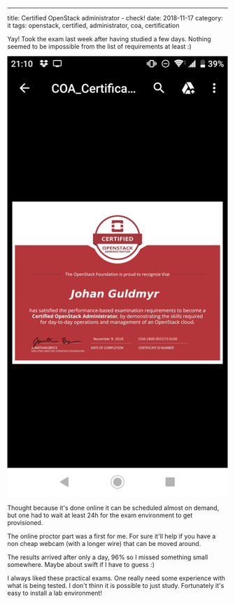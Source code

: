 ---
title: Certified OpenStack administrator - check!
date: 2018-11-17
category: it
tags: openstack, certified, administrator, coa, certification

Yay! Took the exam last week after having studied a few days. Nothing seemed to be impossible from the list of requirements at least :)

![I Got Cert'd](images/Screenshot_20181117-211026-512x1024.png)

Thought because it's done online it can be scheduled almost on demand, but one had to wait at least 24h for the exam environment to get provisioned.

The online proctor part was a first for me. For sure it'll help if you have a non cheap webcam (with a longer wire) that can be moved around.

The results arrived after only a day, 96% so I missed something small somewhere. Maybe about swift if I have to guess :)

I always liked these practical exams. One really need some experience with what is being tested. I don't thinn it is possible to just study. Fortunately it's easy to install a lab environment!

